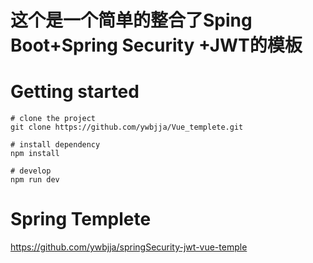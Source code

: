 # 这个是一个简单的整合了Sping Boot+Spring Security +JWT的模板


# Getting started
```
# clone the project
git clone https://github.com/ywbjja/Vue_templete.git

# install dependency
npm install

# develop
npm run dev
```

# Spring Templete
https://github.com/ywbjja/springSecurity-jwt-vue-temple
